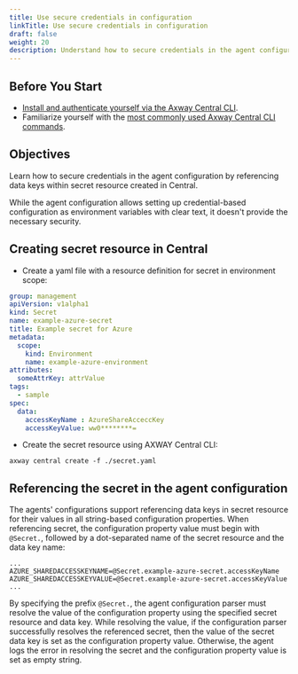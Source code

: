 ```yaml
---
title: Use secure credentials in configuration
linkTitle: Use secure credentials in configuration
draft: false
weight: 20
description: Understand how to secure credentials in the agent configuration by referencing data keys within the secret resource in Central. 
---
```

## Before You Start

* [Install and authenticate yourself via the Axway Central CLI](/docs/cli_central/cli_install/).
* Familiarize yourself with the [most commonly used Axway Central CLI commands](/docs/cli_central/cli_command_reference/).

## Objectives

Learn how to secure credentials in the agent configuration by referencing data keys within secret resource created in Central.

While the agent configuration allows setting up credential-based configuration as environment variables with clear text, it doesn't provide the necessary security.

## Creating secret resource in Central

* Create a yaml file with a resource definition for secret in environment scope:

```yml
group: management
apiVersion: v1alpha1
kind: Secret
name: example-azure-secret
title: Example secret for Azure
metadata:
  scope:
    kind: Environment
    name: example-azure-environment
attributes:
  someAttrKey: attrValue
tags:
  - sample
spec:
  data: 
    accessKeyName : AzureShareAcceccKey
    accessKeyValue: ww0********=
```

* Create the secret resource using AXWAY Central CLI:

```shell
axway central create -f ./secret.yaml
```

## Referencing the secret in the agent configuration

The agents' configurations support referencing data keys in secret resource for their values in all string-based configuration properties. When referencing secret, the configuration property value must begin with `@Secret.`, followed by a dot-separated name of the secret resource and the data key name:

```shell
...
AZURE_SHAREDACCESSKEYNAME=@Secret.example-azure-secret.accessKeyName
AZURE_SHAREDACCESSKEYVALUE=@Secret.example-azure-secret.accessKeyValue
...
```

By specifying the prefix `@Secret.`, the agent configuration parser must resolve the value of the configuration property using the specified secret resource and data key. While resolving the value, if the configuration parser successfully resolves the referenced secret, then the value of the secret data key is set as the configuration property value. Otherwise, the agent logs the error in resolving the secret and the configuration property value is set as empty string.
